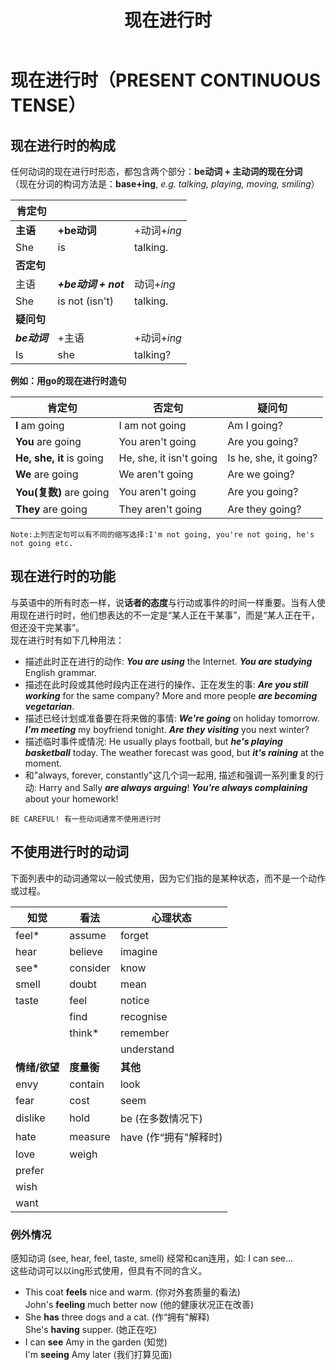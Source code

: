 ﻿---
layout: post
title: 现在进行时
categories: tense
description: 介绍present continuous的语法
keywords: tense
---
# 现在进行时（PRESENT CONTINUOUS TENSE）  
## 现在进行时的构成
任何动词的现在进行时形态，都包含两个部分：**be动词 + 主动词的现在分词**  
（现在分词的构词方法是：**base+ing**, *e.g. talking, playing, moving, smiling*）  

|肯定句       |                  |           |
|------------|------------------|-----------|
|**主语**    |**+be动词**        |+动词+*ing*|
|She         |is                |talking.   |
|**否定句**   |                  |          |
|主语        |***+be动词 + not***|动词+*ing* |
|She         |is not (isn't)    |talking.   |
|**疑问句**  |                   |           |
|***be动词***|+主语              |+动词+*ing*|
|Is          |she               |talking?   |

**例如：用go的现在进行时造句**

|**肯定句**               |**否定句**             |**疑问句**|
|------------------------|-----------------------|--------------|
|**I** am going          |I am not going         |Am I going?|
|**You** are going       |You aren't going       |Are you going?|
|**He, she, it** is going|He, she, it isn't going|Is he, she, it going?|
|**We** are going        |We aren't going        |Are we going?|
|**You(复数)** are going  |You aren't going       |Are you going?|
|**They** are going      |They aren't going      |Are they going?|

`Note:上列否定句可以有不同的缩写选择:I'm not going, you're not going, he's not going etc.`  

## 现在进行时的功能  
与英语中的所有时态一样，说**话者的态度**与行动或事件的时间一样重要。当有人使用现在进行时时，他们想表达的不一定是“某人正在干某事”，而是“某人正在干，但还没干完某事”。  
现在进行时有如下几种用法：
* 描述此时正在进行的动作: ***You are using*** the Internet. ***You are studying*** English grammar.  
* 描述在此时段或其他时段内正在进行的操作、正在发生的事: ***Are you still working*** for the same company?
More and more people ***are becoming vegetarian***.  
* 描述已经计划或准备要在将来做的事情: ***We're going*** on holiday tomorrow.
***I'm meeting*** my boyfriend tonight. ***Are they visiting*** you next winter?  
* 描述临时事件或情况: He usually plays football, but ***he's playing basketball*** today.
The weather forecast was good, but ***it's raining*** at the moment.  
* 和"always, forever, constantly"这几个词一起用, 描述和强调一系列重复的行动:
Harry and Sally ***are always arguing***! ***You're always complaining*** about your homework!  

`BE CAREFUL! 有一些动词通常不使用进行时`

## 不使用进行时的动词   
下面列表中的动词通常以一般式使用，因为它们指的是某种状态，而不是一个动作或过程。  

|知觉         |看法      |心理状态   |
|------------|----------|----------|
|feel*       |assume    |forget    |
|hear        |believe   |imagine   |
|see*        |consider  |know      |
|smell       |doubt     |mean      |
|taste       |feel      |notice    |
|            |find      |recognise |
|            |think*    |remember  |
|            |          |understand|
|**情绪/欲望**|**度量衡**|**其他**   |
|envy        |contain   |look|
|fear        |cost      |seem|
|dislike     |hold      |be (在多数情况下)|
|hate        |measure   |have (作“拥有"解释时)|
|love        |weigh     ||
|prefer      |          ||
|wish        |          ||
|want        |          ||

### 例外情况
感知动词 (see, hear, feel, taste, smell) 经常和can连用，如: I can see...  
这些动词可以以ing形式使用，但具有不同的含义。  
* This coat **feels** nice and warm. (你对外套质量的看法)  
John's **feeling** much better now (他的健康状况正在改善)  
* She **has** three dogs and a cat. (作“拥有"解释)  
She's **having** supper. (她正在吃)  
* I can **see** Amy in the garden (知觉)  
I'm **seeing** Amy later (我们打算见面)
